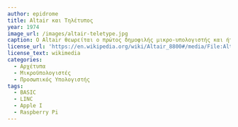 ```yaml
---
author: epidrome
title: Altair και Τηλέτυπος 
year: 1974 
image_url: /images/altair-teletype.jpg
caption: O Altair θεωρείται ο πρώτος δημοφιλής μικρο-υπολογιστής και ήταν διαθέσιμος σε οικονομικό κιτ, το οποίο ο χρήστης συναρμολογούσε μόνος του, και στη συνέχεια θα έπρεπε να αγοράσει και τα σχετικά περιφεριακά, εισόδου και εξόδου, όπως ο τηλέτυπος για την είσοδο και την έξοδο κειμένου,  τα οποία κόστιζαν ακόμη περισσότερο. Ήταν όμως πολύ πιο προσιτός από τους μινι-πολογιστές εκείνης της εποχής και επιπλέον ήταν διαθέσιμος με την επίσης προσιτή γλώσσα προγραμματισμού BASIC. 
license_url: 'https://en.wikipedia.org/wiki/Altair_8800#/media/File:Altair_8800_and_Model_33_ASR_Teletype_.jpg' 
license_text: wikimedia
categories:
  - Αρχέτυπα 
  - Μικροϋπολογιστές
  - Προσωπικός Υπολογιστής
tags:
  - BASIC 
  - LINC 
  - Apple I
  - Raspberry Pi
---
```

